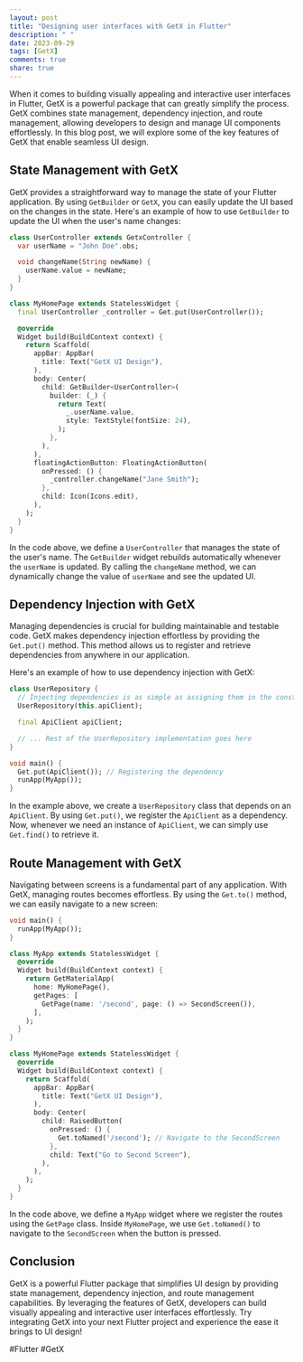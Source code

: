 ```yaml
---
layout: post
title: "Designing user interfaces with GetX in Flutter"
description: " "
date: 2023-09-29
tags: [GetX]
comments: true
share: true
---
```


When it comes to building visually appealing and interactive user interfaces in Flutter, GetX is a powerful package that can greatly simplify the process. GetX combines state management, dependency injection, and route management, allowing developers to design and manage UI components effortlessly. In this blog post, we will explore some of the key features of GetX that enable seamless UI design.

## State Management with GetX

GetX provides a straightforward way to manage the state of your Flutter application. By using `GetBuilder` or `GetX`, you can easily update the UI based on the changes in the state. Here's an example of how to use `GetBuilder` to update the UI when the user's name changes:

```dart
class UserController extends GetxController {
  var userName = "John Doe".obs;

  void changeName(String newName) {
    userName.value = newName;
  }
}

class MyHomePage extends StatelessWidget {
  final UserController _controller = Get.put(UserController());

  @override
  Widget build(BuildContext context) {
    return Scaffold(
      appBar: AppBar(
        title: Text("GetX UI Design"),
      ),
      body: Center(
        child: GetBuilder<UserController>(
          builder: (_) {
            return Text(
              _.userName.value,
              style: TextStyle(fontSize: 24),
            );
          },
        ),
      ),
      floatingActionButton: FloatingActionButton(
        onPressed: () {
          _controller.changeName("Jane Smith");
        },
        child: Icon(Icons.edit),
      ),
    );
  }
}
```

In the code above, we define a `UserController` that manages the state of the user's name. The `GetBuilder` widget rebuilds automatically whenever the `userName` is updated. By calling the `changeName` method, we can dynamically change the value of `userName` and see the updated UI.

## Dependency Injection with GetX

Managing dependencies is crucial for building maintainable and testable code. GetX makes dependency injection effortless by providing the `Get.put()` method. This method allows us to register and retrieve dependencies from anywhere in our application.

Here's an example of how to use dependency injection with GetX:

```dart
class UserRepository {
  // Injecting dependencies is as simple as assigning them in the constructor
  UserRepository(this.apiClient);

  final ApiClient apiClient;

  // ... Rest of the UserRepository implementation goes here
}

void main() {
  Get.put(ApiClient()); // Registering the dependency
  runApp(MyApp());
}
```

In the example above, we create a `UserRepository` class that depends on an `ApiClient`. By using `Get.put()`, we register the `ApiClient` as a dependency. Now, whenever we need an instance of `ApiClient`, we can simply use `Get.find()` to retrieve it.

## Route Management with GetX

Navigating between screens is a fundamental part of any application. With GetX, managing routes becomes effortless. By using the `Get.to()` method, we can easily navigate to a new screen:

```dart
void main() {
  runApp(MyApp());
}

class MyApp extends StatelessWidget {
  @override
  Widget build(BuildContext context) {
    return GetMaterialApp(
      home: MyHomePage(),
      getPages: [
        GetPage(name: '/second', page: () => SecondScreen()),
      ],
    );
  }
}

class MyHomePage extends StatelessWidget {
  @override
  Widget build(BuildContext context) {
    return Scaffold(
      appBar: AppBar(
        title: Text("GetX UI Design"),
      ),
      body: Center(
        child: RaisedButton(
          onPressed: () {
            Get.toNamed('/second'); // Navigate to the SecondScreen
          },
          child: Text("Go to Second Screen"),
        ),
      ),
    );
  }
}
```

In the code above, we define a `MyApp` widget where we register the routes using the `GetPage` class. Inside `MyHomePage`, we use `Get.toNamed()` to navigate to the `SecondScreen` when the button is pressed.

## Conclusion

GetX is a powerful Flutter package that simplifies UI design by providing state management, dependency injection, and route management capabilities. By leveraging the features of GetX, developers can build visually appealing and interactive user interfaces effortlessly. Try integrating GetX into your next Flutter project and experience the ease it brings to UI design!

#Flutter #GetX